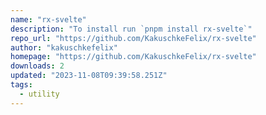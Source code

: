 ```yaml
---
name: "rx-svelte"
description: "To install run `pnpm install rx-svelte`"
repo_url: "https://github.com/KakuschkeFelix/rx-svelte"
author: "kakuschkefelix"
homepage: "https://github.com/KakuschkeFelix/rx-svelte"
downloads: 2
updated: "2023-11-08T09:39:58.251Z"
tags: 
  - utility
---
```

